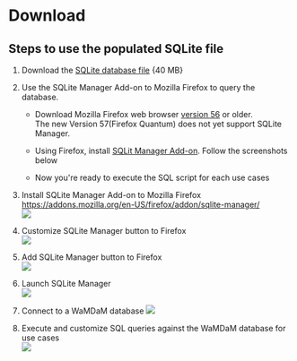 # Download

## Steps to use the populated SQLite file
1. Download the [SQLite database file][2] {40 MB}

2. Use the SQLite Manager Add-on to Mozilla Firefox to query the database. 
  
	* Download Mozilla Firefox web browser [version 56][3] or older.   
	  The new Version 57(Firefox Quantum) does not yet support SQLite Manager.  
	
	* Using Firefox, install [SQLit Manager Add-on][4]. Follow the screenshots below 
	
	* Now you're ready to execute the SQL script for each use cases




[2]: https://github.com/WamdamProject/WaMDaM_UseCases/blob/master/UseCases_files/3SQLite_database/BearRiver_datasets.sqlite

[3]: https://download-installer.cdn.mozilla.net/pub/firefox/releases/56.0.2/win64/en-US/Firefox%20Setup%2056.0.2.exe

[4]: https://addons.mozilla.org/en-US/firefox/addon/sqlite-manager/



3.	Install SQLite Manager Add-on to Mozilla Firefox
https://addons.mozilla.org/en-US/firefox/addon/sqlite-manager/    
![](/UseCases/images/add_sqlite.PNG)   

4. Customize SQLite Manager button to Firefox     
![](/UseCases/images/customize_SQlite.PNG)   

5. Add SQLite Manager button to Firefox    
![](/UseCases/images/drag_sqlite.PNG)   

6. Launch SQLite Manager    
![](/UseCases/images/Launch_it.PNG)   

7. Connect to a WaMDaM database
![](/UseCases/images/connect.PNG)   

8. Execute and customize SQL queries against the WaMDaM database for use cases   
![](/UseCases/images/execute.PNG)   
